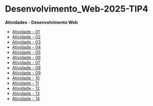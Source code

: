 # Desenvolvimento_Web-2025-TIP4

**Atividades - Desenvolvimento Web**

- [Atividade - 01](https://augusto1804.github.io/Atividade-01/)
- [Atividade - 02](https://augusto1804.github.io/Atividade-02/)
- [Atividade - 03](https://augusto1804.github.io/Atividade-03/)
- [Atividade - 04](https://augusto1804.github.io/Atividade-04/)
- [Atividade - 05](https://augusto1804.github.io/Atividade-05/)
- [Atividade - 06](https://augusto1804.github.io/Atividade-06/)
- [Atividade - 07](https://augusto1804.github.io/Atividade-07/)
- [Atividade - 08](https://augusto1804.github.io/Atividade-08/)
- [Atividade - 09](https://augusto1804.github.io/Atividade-09/)
- [Atividade - 10](https://augusto1804.github.io/Atividade-10/)
- [Atividade - 11](https://augusto1804.github.io/Atividade-11/)
- [Atividade - 12](https://augusto1804.github.io/Atividade-12/)
- [Atividade - 13]()
- [Atividade - 14]()
